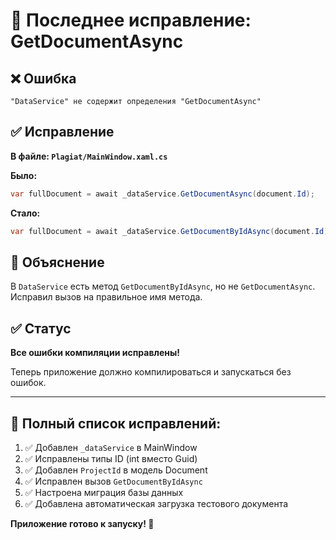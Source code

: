 # 🔧 Последнее исправление: GetDocumentAsync

## ❌ Ошибка
```
"DataService" не содержит определения "GetDocumentAsync"
```

## ✅ Исправление

**В файле: `Plagiat/MainWindow.xaml.cs`**

**Было:**
```csharp
var fullDocument = await _dataService.GetDocumentAsync(document.Id);
```

**Стало:**
```csharp
var fullDocument = await _dataService.GetDocumentByIdAsync(document.Id);
```

## 📝 Объяснение

В `DataService` есть метод `GetDocumentByIdAsync`, но не `GetDocumentAsync`. Исправил вызов на правильное имя метода.

## ✅ Статус

**Все ошибки компиляции исправлены!**

Теперь приложение должно компилироваться и запускаться без ошибок.

---

## 🚀 Полный список исправлений:

1. ✅ Добавлен `_dataService` в MainWindow
2. ✅ Исправлены типы ID (int вместо Guid) 
3. ✅ Добавлен `ProjectId` в модель Document
4. ✅ Исправлен вызов `GetDocumentByIdAsync`
5. ✅ Настроена миграция базы данных
6. ✅ Добавлена автоматическая загрузка тестового документа

**Приложение готово к запуску! 🎉**

